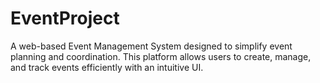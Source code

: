 # EventProject
A web-based Event Management System designed to simplify event planning and coordination. This platform allows users to create, manage, and track events efficiently with an intuitive UI.
